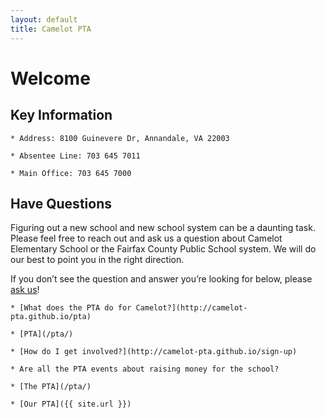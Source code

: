 ```yaml
---
layout: default
title: Camelot PTA
---
```


# Welcome

## Key Information

    * Address: 8100 Guinevere Dr, Annandale, VA 22003

    * Absentee Line: 703 645 7011

    * Main Office: 703 645 7000

## Have Questions

Figuring out a new school and new school system can be a daunting task. Please feel free to reach out and ask us a question about Camelot Elementary School or the Fairfax County Public School system. We will do our best to point you in the right direction.

If you don’t see the question and answer you’re looking for below, please <a href="mailto:webmaster@camelotpta.org?Subject=Website%20Question">ask us</a>!

    * [What does the PTA do for Camelot?](http://camelot-pta.github.io/pta)

    * [PTA](/pta/)

    * [How do I get involved?](http://camelot-pta.github.io/sign-up)

    * Are all the PTA events about raising money for the school?

    * [The PTA](/pta/)

    * [Our PTA]({{ site.url }})

